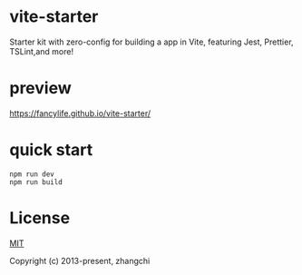 # vite-starter

Starter kit with zero-config for building a app in Vite, featuring Jest, Prettier, TSLint,and more!

# preview

https://fancylife.github.io/vite-starter/

# quick start

``` shell
npm run dev
npm run build
```

# License

[MIT](https://opensource.org/licenses/MIT)

Copyright (c) 2013-present, zhangchi 

